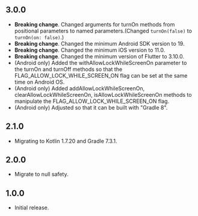 ## 3.0.0

- **Breaking change**. Changed arguments for turnOn methods from positional parameters to named parameters.(Changed ```turnOn(false)``` to ```turnOn(on: false)```.)
- **Breaking change**. Changed the minimum Android SDK version to 19.
- **Breaking change**. Changed the minimum iOS version to 11.0.
- **Breaking change**. Changed the minimum version of Flutter to 3.10.0.
- (Android only) Added the withAllowLockWhileScreenOn parameter to the turnOn and turnOff methods so that the FLAG_ALLOW_LOCK_WHILE_SCREEN_ON flag can be set at the same time on Android OS.
- (Android only) Added addAllowLockWhileScreenOn, clearAllowLockWhileScreenOn, isAllowLockWhileScreenOn methods to manipulate the FLAG_ALLOW_LOCK_WHILE_SCREEN_ON flag.
- (Android only) Adjusted so that it can be built with "Gradle 8".

## 2.1.0

- Migrating to Kotlin 1.7.20 and Gradle 7.3.1.

## 2.0.0

- Migrate to null safety.

## 1.0.0

* Initial release.
